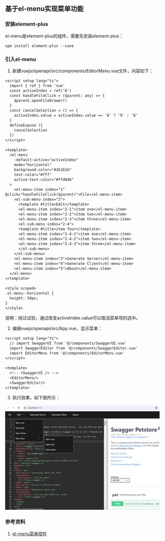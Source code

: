 ## 基于el-menu实现菜单功能

### 安装element-plus
el-menu是element-plus的组件，需要先安装element-plus：

```shell
npm install element-plus --save
```

### 引入el-menu
1. 新建vuejs/openapi/src/components/EditorMenu.vue文件，内容如下：

```vue
<script setup lang="ts">
  import { ref } from 'vue'
  const activeIndex = ref('8')
  const handleFileClick = ($parent: any) => {
    $parent.openFileDrawer()
  }
  const cancelSelection = () => {
    activeIndex.value = activeIndex.value == '8' ? '9' : '8'
  }
  defineExpose ({
    cancelSelection
  })
</script>

<template>
  <el-menu
    :default-active="activeIndex"
    mode="horizontal"
    background-color="#1b1b1b"
    text-color="#fff"
    active-text-color="#ffd04b"
  >
    <el-menu-item index="1" @click="handleFileClick($parent)">File</el-menu-item>
    <el-sub-menu index="2">
      <template #title>Edit</template>
      <el-menu-item index="2-1">item one</el-menu-item>
      <el-menu-item index="2-2">item two</el-menu-item>
      <el-menu-item index="2-3">item three</el-menu-item>
      <el-sub-menu index="2-4">
      <template #title>item four</template>
      <el-menu-item index="2-4-1">item one</el-menu-item>
      <el-menu-item index="2-4-2">item two</el-menu-item>
      <el-menu-item index="2-4-3">item three</el-menu-item>
      </el-sub-menu>
    </el-sub-menu>
    <el-menu-item index="3">Generate Server</el-menu-item>
    <el-menu-item index="4">Generate Client</el-menu-item>
    <el-menu-item index="5">About</el-menu-item>
  </el-menu>
</template>

<style scoped>
.el-menu--horizontal {
  height: 50px;
}
</style>
```

说明：经过试验，通过改变activeIndex.value可以取消菜单项的选中。

2. 编辑vuejs/openapi/src/App.vue，显示菜单：

```vue
<script setup lang="ts">
  // import SwaggerUI from '@/components/SwaggerUI.vue'
  import SwaggerEditor from '@/components/SwaggerEditor.vue'
  import EditorMenu from '@/components/EditorMenu.vue'
</script>

<template>
  <!-- <SwaggerUI /> -->
  <EditorMenu/>
  <SwaggerEditor/>
</template>
```

3. 执行效果，如下图所示：

<img src="images/el-menu-poc.png" width="500" alt="el-menu-poc">

<br/>

### 参考资料
1. [el-menu菜单控件](https://element-plus.org/zh-CN/component/menu.html)